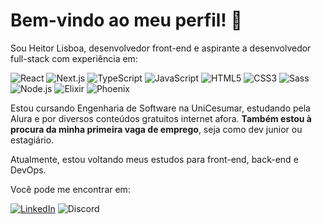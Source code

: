 # Bem-vindo ao meu perfil! 👋
Sou Heitor Lisboa, desenvolvedor front-end e aspirante a desenvolvedor full-stack com experiência em:

![React](https://img.shields.io/badge/react-white?style=for-the-badge&logo=react&logoColor=black)
![Next.js](https://img.shields.io/badge/next.js-black?style=for-the-badge&logo=next.js&logoColor=white)
![TypeScript](https://img.shields.io/badge/typescript-white?style=for-the-badge&logo=typescript&logoColor=black)
![JavaScript](https://img.shields.io/badge/javascript-black?style=for-the-badge&logo=javascript&logoColor=white)
![HTML5](https://img.shields.io/badge/html-white?style=for-the-badge&logo=html5&logoColor=black)
![CSS3](https://img.shields.io/badge/css-black?style=for-the-badge&logo=css3&logoColor=white)
![Sass](https://img.shields.io/badge/sass-white?style=for-the-badge&logo=sass&logoColor=black)
![Node.js](https://img.shields.io/badge/node.js-black?style=for-the-badge&logo=node.js&logoColor=white)
![Elixir](https://img.shields.io/badge/elixir-white?style=for-the-badge&logo=elixir&logoColor=black)
![Phoenix](https://img.shields.io/badge/phoenix-black?style=for-the-badge)

<!--
  Badge URL syntax: https://img.shields.io/badge/<Name>-<BackgroundColor>?style=<BadgeStyle>&logo=<Logo>&logoColor=<LogoColor>
  Note 1: Both `<BackgroundColor>` and `<LogoColor>` can be the color name or its hex value, e.g. `ffffff` and `white` would have the same result
  Note 2: The icon names are the same as found in the [Simple Icons website](https://simpleicons.org)
  Note 3: The `<BadgeStyle>` valid values can be found on [Shields.io](https://shields.io) at the *Styles* section
-->

Estou cursando Engenharia de Software na UniCesumar, estudando pela Alura e por diversos conteúdos gratuitos internet afora. **Também estou à procura da minha primeira vaga de emprego**, seja como dev junior ou estagiário.

Atualmente, estou voltando meus estudos para front-end, back-end e DevOps.

Você pode me encontrar em:

[![LinkedIn](https://img.shields.io/badge/linkedin-heitor%20lisboa-6EA5FF?style=for-the-badge&logo=linkedin&logoColor=white)](https://www.linkedin.com/in/heitor-lisboa-579b72230/)
![Discord](https://img.shields.io/badge/discord-heitor%237447-7289DA?style=for-the-badge&logo=discord&logoColor=white)
